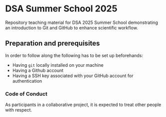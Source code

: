# DSA Summer School 2025

Repository teaching material for DSA 2025 Summer School demonstrating an introduction to Git and GitHub to enhance scientific workflow.

## Preparation and prerequisites

In order to follow along the following has to be set up beforehands:
- Having `git` locally installed on your machine
- Having a Github account
- Having a SSH key associated with your GitHub account for authentication

### Code of Conduct

As participants in a collaborative project, it is expected to treat other people with respect.
